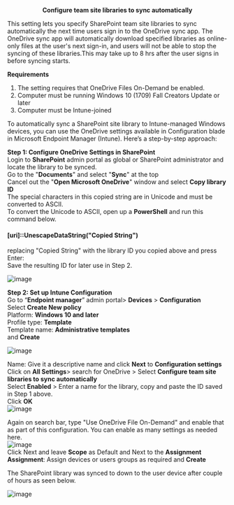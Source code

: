 <b> <p align="center">
Configure team site libraries to sync automatically</p></b>

This setting lets you specify SharePoint team site libraries to sync automatically the next time users sign in to the OneDrive sync app. The OneDrive sync app will automatically download specified libraries as online-only files at the user's next sign-in, and users will not be able to stop the syncing of these libraries.This may take up to 8 hrs after the user signs in before syncing starts.<br />

**Requirements**
1. The setting requires that OneDrive Files On-Demand be enabled.<br />
2. Computer must be running Windows 10 (1709) Fall Creators Update or later<br />
3. Computer must be Intune-joined
 
To automatically sync a SharePoint site library to Intune-managed Windows devices, you can use the OneDrive settings available in Configuration blade in Microsoft Endpoint Manager (Intune).  Here’s a step-by-step approach:

**Step 1: Configure OneDrive Settings in SharePoint**<br />
Login to **SharePoint** admin portal as global or SharePoint administrator and locate the library to be synced.<br />
Go to the "**Documents**" and select "**Sync**" at the top<br />
Cancel out the "**Open Microsoft OneDrive**" window and select **Copy library ID** <br />
The special characters in this copied string are in Unicode and must be converted to ASCII.<br />
To convert the Unicode to ASCII, open up a **PowerShell** and run this command below.
#### [uri]::UnescapeDataString("**Copied String**") <br />
replacing "Copied String" with the library ID you copied above and press Enter:<br /> 
Save the resulting ID for later use in Step 2.

![image](https://github.com/user-attachments/assets/9a3ca6ac-0c20-4b02-a869-53f5fa4d80cf)

**Step 2: Set up Intune Configuration**<br />
Go to “**Endpoint manager**” admin portal> **Devices** > **Configuration**<br />
Select **Create New policy**<br />
Platform: **Windows 10 and later**<br />
Profile type: **Template**<br />
Template name: **Administrative templates**<br /> and **Create**<br />

![image](https://github.com/user-attachments/assets/925a876c-684d-4cc3-8b29-5a103e1289dd)

Name: Give it a descriptive name and click **Next** to **Configuration settings**<br >
Click on **All Settings**> search for OneDrive > Select **Configure team site libraries to sync automatically**<br />
Select **Enabled** > Enter a name for the library, copy and paste the ID saved in Step 1 above.<br />
Click **OK**<br >
![image](https://github.com/user-attachments/assets/31f48a66-c257-48ad-85c7-9f3aa2059820)

Again on search bar, type "Use OneDrive File On-Demand" and enable that as part of this configuration. You can enable as many settings as needed here.<br />
![image](https://github.com/user-attachments/assets/c7bafc33-3a19-4bf9-a938-0de15168db2b)
<br />
Click Next and leave **Scope** as Default and Next to the **Assignment**<br />
**Assignment**: Assign devices or users groups as required and **Create**<br />

The SharePoint library was synced to down to the user device after couple of hours as seen below.<br />

![image](https://github.com/user-attachments/assets/b5caaff0-ea77-463e-b4b8-f204d839b1e1)




